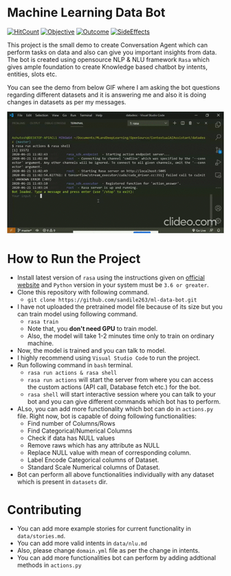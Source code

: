 # Machine Learning Data Bot

[![HitCount](http://hits.dwyl.com/ashutosh1919/ml-data-bot.svg)](http://hits.dwyl.com/ashutosh1919/ml-data-bot)    [![Objective](https://img.shields.io/badge/Python-3.7.6-important)](https://img.shields.io/badge/Python-3.7.6-important)    [![Outcome](https://img.shields.io/badge/rasa-1.19-blueviolet)](https://img.shields.io/badge/rasa-1.19-blueviolet)    [![SideEffects](https://img.shields.io/badge/PRs-welcome-informational)](https://img.shields.io/badge/PRs-welcome-informational)

This project is the small demo to create Conversation Agent which can perform tasks on data and also can give you important insights from data.
The bot is created using opensource NLP & NLU framework `Rasa` which gives ample foundation to create Knowledge based chatbot by intents, entities, slots etc.



You can see the demo from below GIF where I am asking the bot questions regarding different datasets and it is answering me and also it is doing changes in datasets as per my messages.

![demo_gif](images/ml-data-bot.gif)

# How to Run the Project
- Install latest version of `rasa` using the instructions given on [official website](https://rasa.com/docs/rasa/user-guide/installation/) and `Python` version in your system must be `3.6 or greater`.
- Clone this repository with following command.
  - `git clone https://github.com/sandile263/ml-data-bot.git`
- I have not uploaded the pretrained model file because of its size but you can train model using following command.
  - `rasa train`
  - Note that, you **don't need GPU** to train model.
  - Also, the model will take 1-2 minutes time only to train on ordinary machine.
- Now, the model is trained and you can talk to model.
- I highly recommend using `Visual Studio Code` to run the project.
- Run following command in `bash` terminal.
  - `rasa run actions & rasa shell`
  - `rasa run actions` will start the server from where you can access the custom actions (API call, Database fetch etc.) for the bot.
  - `rasa shell` will start interactive session where you can talk to your bot and you can give different commands which bot has to perform.
- ALso, you can add more functionality which bot can do in `actions.py` file. Right now, bot is capable of doing following functionalities:
  - Find number of Columns/Rows
  - Find Categorical/Numerical Columns
  - Check if data has NULL values
  - Remove raws which has any attribute as NULL
  - Replace NULL value with mean of corresponding column.
  - Label Encode Categorical columns of Dataset.
  - Standard Scale Numerical columns of Dataset.
- Bot can perform all above functionalities individually with any dataset which is present in `datasets` dir.

# Contributing
- You can add more example stories for current functionality in `data/stories.md`.
- You can add more valid intents in `data/nlu.md`
- Also, please change `domain.yml` file as per the change in intents.
- You can add more functionalities bot can perform by adding addtional methods in `actions.py`
